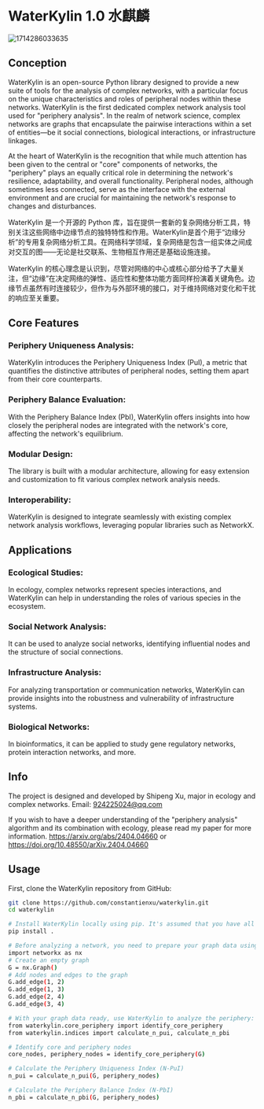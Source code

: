 # WaterKylin 1.0 水麒麟

![1714286033635](https://github.com/constantinexu/WaterKylin/assets/44708925/f49b6215-877b-4dfd-b988-dba81d876fbf)

## Conception
WaterKylin is an open-source Python library designed to provide a new suite of tools for the analysis of complex networks, with a particular focus on the unique characteristics and roles of peripheral nodes within these networks. WaterKylin is the first dedicated complex network analysis tool used for "periphery analysis". In the realm of network science, complex networks are graphs that encapsulate the pairwise interactions within a set of entities—be it social connections, biological interactions, or infrastructure linkages.

At the heart of WaterKylin is the recognition that while much attention has been given to the central or "core" components of networks, the "periphery" plays an equally critical role in determining the network's resilience, adaptability, and overall functionality. Peripheral nodes, although sometimes less connected, serve as the interface with the external environment and are crucial for maintaining the network's response to changes and disturbances.

WaterKylin 是一个开源的 Python 库，旨在提供一套新的复杂网络分析工具，特别关注这些网络中边缘节点的独特特性和作用。WaterKylin是首个用于“边缘分析”的专用复杂网络分析工具。在网络科学领域，复杂网络是包含一组实体之间成对交互的图——无论是社交联系、生物相互作用还是基础设施连接。

WaterKylin 的核心理念是认识到，尽管对网络的中心或核心部分给予了大量关注，但“边缘”在决定网络的弹性、适应性和整体功能方面同样扮演着关键角色。边缘节点虽然有时连接较少，但作为与外部环境的接口，对于维持网络对变化和干扰的响应至关重要。


## Core Features
### Periphery Uniqueness Analysis: 
WaterKylin introduces the Periphery Uniqueness Index (PuI), a metric that quantifies the distinctive attributes of peripheral nodes, setting them apart from their core counterparts.

### Periphery Balance Evaluation: 
With the Periphery Balance Index (PbI), WaterKylin offers insights into how closely the peripheral nodes are integrated with the network's core, affecting the network's equilibrium.

### Modular Design: 
The library is built with a modular architecture, allowing for easy extension and customization to fit various complex network analysis needs.

### Interoperability:
WaterKylin is designed to integrate seamlessly with existing complex network analysis workflows, leveraging popular libraries such as NetworkX.


## Applications

### Ecological Studies:
In ecology, complex networks represent species interactions, and WaterKylin can help in understanding the roles of various species in the ecosystem.
### Social Network Analysis:
It can be used to analyze social networks, identifying influential nodes and the structure of social connections.
### Infrastructure Analysis:
For analyzing transportation or communication networks, WaterKylin can provide insights into the robustness and vulnerability of infrastructure systems.
### Biological Networks: 
In bioinformatics, it can be applied to study gene regulatory networks, protein interaction networks, and more.

## Info
The project is designed and developed by Shipeng Xu, major in ecology and complex networks.
Email: 924225024@qq.com

If you wish to have a deeper understanding of the "periphery analysis" algorithm and its combination with ecology, please read my paper for more information.
https://arxiv.org/abs/2404.04660 or
https://doi.org/10.48550/arXiv.2404.04660


## Usage

First, clone the WaterKylin repository from GitHub:

```bash
git clone https://github.com/constantienxu/waterkylin.git
cd waterkylin

# Install WaterKylin locally using pip. It's assumed that you have all the necessary dependencies listed in requirements.txt:
pip install .

# Before analyzing a network, you need to prepare your graph data using a compatible library like NetworkX:
import networkx as nx
# Create an empty graph
G = nx.Graph()
# Add nodes and edges to the graph
G.add_edge(1, 2)
G.add_edge(1, 3)
G.add_edge(2, 4)
G.add_edge(3, 4)

# With your graph data ready, use WaterKylin to analyze the periphery:
from waterkylin.core_periphery import identify_core_periphery
from waterkylin.indices import calculate_n_pui, calculate_n_pbi

# Identify core and periphery nodes
core_nodes, periphery_nodes = identify_core_periphery(G)

# Calculate the Periphery Uniqueness Index (N-PuI)
n_pui = calculate_n_pui(G, periphery_nodes)

# Calculate the Periphery Balance Index (N-PbI)
n_pbi = calculate_n_pbi(G, periphery_nodes)



